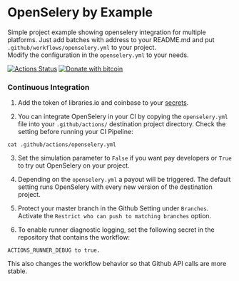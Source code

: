 # OpenSelery by Example
Simple project example showing openselery integration for multiple platforms.
Just add batches with address to your README.md and put `.github/workflows/openselery.yml` to your project.             
Modify the configuration in the `openselery.yml` to your needs.  

[![Actions Status](https://github.com/protontypes/seleryexample/workflows/openselery/badge.svg)](https://github.com/protontypes/seleryexample/actions)
[![Donate with bitcoin](https://en.cryptobadges.io/badge/small/3PVdiyLPR7MgaeFRJLW9mfuESZS2aAPX9w)](https://en.cryptobadges.io/donate/3PVdiyLPR7MgaeFRJLW9mfuESZS2aAPX9w)     

### Continuous Integration  
1. Add the token of libraries.io and coinbase to your [secrets](https://help.github.com/en/actions/configuring-and-managing-workflows/creating-and-storing-encrypted-secrets).

2. You can integrate OpenSelery in your CI by copying the `openselery.yml` file into your `.github/actions/` destination project directory. Check the setting before running your CI Pipeline:

  ```
  cat .github/actions/openselery.yml 
  ```
3. Set the simulation parameter to `False` if you want pay developers or `True` to try out OpenSelery on your project.

4. Depending on the `openselery.yml` a payout will be triggered. The default setting runs OpenSelery with every new version of the destination project. 

5. Protect your master branch in the Github Setting under `Branches`. Activate the `Restrict who can push to matching branches` option. 

6. To enable runner diagnostic logging, set the following secret in the repository that contains the workflow: 
```
ACTIONS_RUNNER_DEBUG to true. 
```
This also changes the workflow behavior so that Github API calls are more stable.
